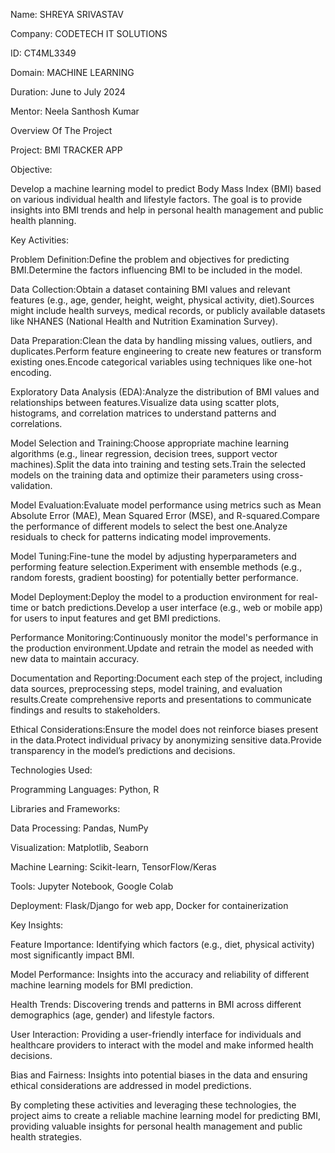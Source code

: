 Name: SHREYA SRIVASTAV



Company: CODETECH IT SOLUTIONS


ID: CT4ML3349



Domain: MACHINE LEARNING



Duration: June to July 2024



Mentor: Neela Santhosh Kumar 



Overview Of The Project


Project:  BMI TRACKER APP



Objective:


Develop a machine learning model to predict Body Mass Index (BMI) based on various individual health and lifestyle factors. The goal is to provide insights into BMI trends and help in personal health management and public health planning.


Key Activities:



Problem Definition:Define the problem and objectives for predicting BMI.Determine the factors influencing BMI to be included in the model.



Data Collection:Obtain a dataset containing BMI values and relevant features (e.g., age, gender, height, weight, physical activity, diet).Sources might include health surveys, medical records, or publicly available datasets like NHANES (National Health and Nutrition Examination Survey).



Data Preparation:Clean the data by handling missing values, outliers, and duplicates.Perform feature engineering to create new features or transform existing ones.Encode categorical variables using techniques like one-hot encoding.



Exploratory Data Analysis (EDA):Analyze the distribution of BMI values and relationships between features.Visualize data using scatter plots, histograms, and correlation matrices to understand patterns and correlations.



Model Selection and Training:Choose appropriate machine learning algorithms (e.g., linear regression, decision trees, support vector machines).Split the data into training and testing sets.Train the selected models on the training data and optimize their parameters using cross-validation.



Model Evaluation:Evaluate model performance using metrics such as Mean Absolute Error (MAE), Mean Squared Error (MSE), and R-squared.Compare the performance of different models to select the best one.Analyze residuals to check for patterns indicating model improvements.



Model Tuning:Fine-tune the model by adjusting hyperparameters and performing feature selection.Experiment with ensemble methods (e.g., random forests, gradient boosting) for potentially better performance.



Model Deployment:Deploy the model to a production environment for real-time or batch predictions.Develop a user interface (e.g., web or mobile app) for users to input features and get BMI predictions.



Performance Monitoring:Continuously monitor the model's performance in the production environment.Update and retrain the model as needed with new data to maintain accuracy.



Documentation and Reporting:Document each step of the project, including data sources, preprocessing steps, model training, and evaluation results.Create comprehensive reports and presentations to communicate findings and results to stakeholders.



Ethical Considerations:Ensure the model does not reinforce biases present in the data.Protect individual privacy by anonymizing sensitive data.Provide transparency in the model’s predictions and decisions.



Technologies Used:


Programming Languages: Python, R


Libraries and Frameworks:



Data Processing: Pandas, NumPy


Visualization: Matplotlib, Seaborn



Machine Learning: Scikit-learn, TensorFlow/Keras



Tools: Jupyter Notebook, Google Colab



Deployment: Flask/Django for web app, Docker for containerization


Key Insights:


Feature Importance: Identifying which factors (e.g., diet, physical activity) most significantly impact BMI.


Model Performance: Insights into the accuracy and reliability of different machine learning models for BMI prediction.


Health Trends: Discovering trends and patterns in BMI across different demographics (age, gender) and lifestyle factors.


User Interaction: Providing a user-friendly interface for individuals and healthcare providers to interact with the model and make informed health decisions.


Bias and Fairness: Insights into potential biases in the data and ensuring ethical considerations are addressed in model predictions.



By completing these activities and leveraging these technologies, the project aims to create a reliable machine learning model for predicting BMI, providing valuable insights for personal health management and public health strategies.
